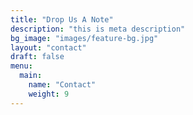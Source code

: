 ```yaml
---
title: "Drop Us A Note"
description: "this is meta description"
bg_image: "images/feature-bg.jpg"
layout: "contact"
draft: false
menu:
  main:
    name: "Contact"
    weight: 9
---
```

